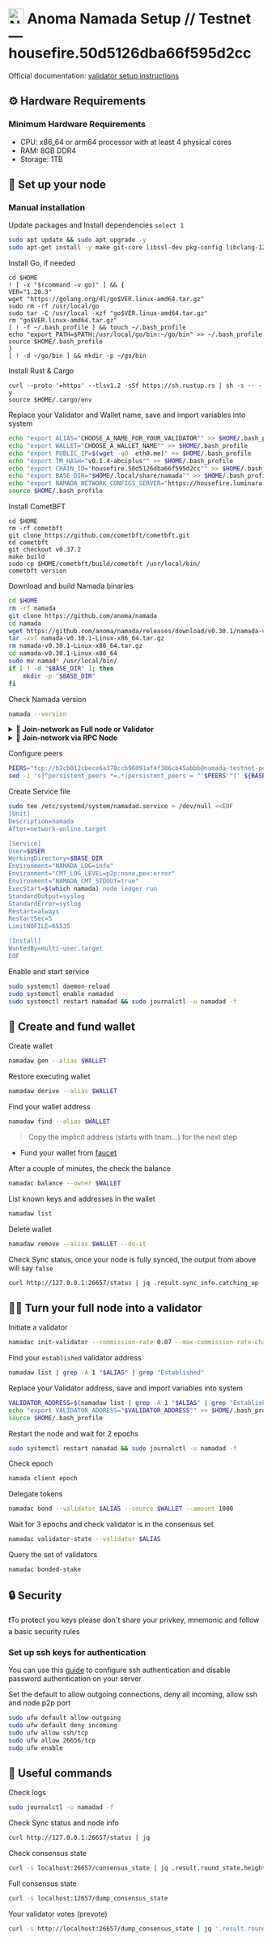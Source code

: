 <h1 align="left"> 
<img src="https://raw.githubusercontent.com/itrocket-team/testnet_guides/main/utils/basket/namada.jpg" alt="Namada" width="30" height="30">
 Anoma Namada Setup // Testnet — housefire.50d5126dba66f595d2cc   
</h1>

Official documentation: [validator setup instructions](https://knowabl.notion.site/Housefire-burner-net-0a0d670d5dad412ea5715fcc97b9433d)

## ⚙️ Hardware Requirements
### Minimum Hardware Requirements 
 - CPU: x86_64 or arm64 processor with at least 4 physical cores
 - RAM: 8GB DDR4
 - Storage: 1TB

## 🔧 Set up your node
### Manual installation

Update packages and Install dependencies `select 1`

~~~bash
sudo apt update && sudo apt upgrade -y
sudo apt-get install -y make git-core libssl-dev pkg-config libclang-12-dev build-essential protobuf-compiler
~~~

Install Go, if needed
~~~
cd $HOME
! [ -x "$(command -v go)" ] && {
VER="1.20.3"
wget "https://golang.org/dl/go$VER.linux-amd64.tar.gz"
sudo rm -rf /usr/local/go
sudo tar -C /usr/local -xzf "go$VER.linux-amd64.tar.gz"
rm "go$VER.linux-amd64.tar.gz"
[ ! -f ~/.bash_profile ] && touch ~/.bash_profile
echo "export PATH=$PATH:/usr/local/go/bin:~/go/bin" >> ~/.bash_profile
source $HOME/.bash_profile
}
[ ! -d ~/go/bin ] && mkdir -p ~/go/bin
~~~

Install Rust & Cargo
~~~
curl --proto '=https' --tlsv1.2 -sSf https://sh.rustup.rs | sh -s -- -y
source $HOME/.cargo/env
~~~

Replace your Validator and Wallet name, save and import variables into system

~~~bash
echo "export ALIAS="CHOOSE_A_NAME_FOR_YOUR_VALIDATOR"" >> $HOME/.bash_profile
echo "export WALLET="CHOOSE_A_WALLET_NAME"" >> $HOME/.bash_profile
echo "export PUBLIC_IP=$(wget -qO- eth0.me)" >> $HOME/.bash_profile
echo "export TM_HASH="v0.1.4-abciplus"" >> $HOME/.bash_profile
echo "export CHAIN_ID="housefire.50d5126dba66f595d2cc"" >> $HOME/.bash_profile
echo "export BASE_DIR="$HOME/.local/share/namada"" >> $HOME/.bash_profile
echo "export NAMADA_NETWORK_CONFIGS_SERVER="https://housefire.luminara.icu/configs"" >> $HOME/.bash_profile
source $HOME/.bash_profile
~~~

Install CometBFT

~~~
cd $HOME
rm -rf cometbft
git clone https://github.com/cometbft/cometbft.git
cd cometbft
git checkout v0.37.2
make build
sudo cp $HOME/cometbft/build/cometbft /usr/local/bin/
cometbft version
~~~

Download and build Namada binaries

~~~bash
cd $HOME
rm -rf namada
git clone https://github.com/anoma/namada
cd namada
wget https://github.com/anoma/namada/releases/download/v0.30.1/namada-v0.30.1-Linux-x86_64.tar.gz
tar -xvf namada-v0.30.1-Linux-x86_64.tar.gz
rm namada-v0.30.1-Linux-x86_64.tar.gz
cd namada-v0.30.1-Linux-x86_64
sudo mv namad* /usr/local/bin/
if [ ! -d "$BASE_DIR" ]; then
    mkdir -p "$BASE_DIR"
fi
~~~

Check Namada version

~~~bash
namada --version
~~~


<details>
  <summary><strong>🔗 Join-network as Full node or Validator</strong></summary>
  <br>

  ~~~bash
cd $HOME
namada client utils join-network --chain-id $CHAIN_ID --dont-prefetch-wasm
wget https://housefire.luminara.icu/wasm.tar.gz
tar -xf wasm.tar.gz
cp wasm/* ${BASE_DIR}/${CHAIN_ID}/wasm/
rm -rf wasm.tar.gz wasm
~~~

</details>

<details>
  <summary><strong>🔗 Join-network via RPC Node</strong></summary>

~~~bash
cd $HOME
namada client utils join-network --chain-id $CHAIN_ID --dont-prefetch-wasm
wget https://housefire.luminara.icu/wasm.tar.gz
tar -xf wasm.tar.gz
cp wasm/* ${BASE_DIR}/${CHAIN_ID}/wasm/
rm -rf wasm.tar.gz wasm
~~~

>You can now execute commands on the chain without syncing a full node, by using the public RPC http://rpc.housefire.luminara.icu. To do so, input the command as normal but include the
--nodeflag to specify that you wish to use an external RPC. For example: `namadac epoch --node tcp://rpc.housefire.luminara.icu:80`

</details>

Configure peers
~~~bash
PEERS="tcp://b2cb012cbece6a378ccb96091af4f386cb45abbb@namada-testnet-peer.itrocket.net:33656,tcp://a3e17c8968bf3dff073d8156187045532a7e144c@142.93.149.122:26656"
sed -i 's|^persistent_peers *=.*|persistent_peers = "'$PEERS'"|' ${BASE_DIR}/${CHAIN_ID}/config.toml
~~~

Create Service file

~~~bash
sudo tee /etc/systemd/system/namadad.service > /dev/null <<EOF
[Unit]
Description=namada
After=network-online.target

[Service]
User=$USER
WorkingDirectory=$BASE_DIR
Environment="NAMADA_LOG=info"
Environment="CMT_LOG_LEVEL=p2p:none,pex:error"
Environment="NAMADA_CMT_STDOUT=true"
ExecStart=$(which namada) node ledger run
StandardOutput=syslog
StandardError=syslog
Restart=always
RestartSec=5
LimitNOFILE=65535

[Install]
WantedBy=multi-user.target
EOF
~~~

Enable and start service

~~~bash
sudo systemctl daemon-reload
sudo systemctl enable namadad
sudo systemctl restart namadad && sudo journalctl -u namadad -f
~~~

## 🔎 Create and fund wallet 
Create wallet

~~~bash
namadaw gen --alias $WALLET
~~~

Restore executing wallet 
~~~bash
namadaw derive --alias $WALLET
~~~

Find your wallet address

~~~bash
namadaw find --alias $WALLET
~~~
>Copy the implicit address (starts with tnam...) for the next step


- Fund your wallet from [faucet](https://faucet.housefire.luminara.icu/)

After a couple of minutes, the check the balance

~~~bash
namadac balance --owner $WALLET
~~~

List known keys and addresses in the wallet

~~~bash
namadaw list
~~~

Delete wallet

~~~bash
namadaw remove --alias $WALLET --do-it
~~~

Check Sync status, once your node is fully synced, the output from above will say `false`

~~~bash
curl http://127.0.0.1:26657/status | jq .result.sync_info.catching_up
~~~

## 🧑‍🎓 Turn your full node into a validator

Initiate a validator 

~~~bash
namadac init-validator --commission-rate 0.07 --max-commission-rate-change 1 --signing-keys $WALLET --alias $ALIAS --email <EMAIL_ADDRESS> --account-keys $WALLET
~~~

Find your `established` validator address
~~~bash
namadaw list | grep -A 1 "$ALIAS" | grep "Established"
~~~

Replace your Validator address, save and import variables into system
~~~bash
VALIDATOR_ADDRESS=$(namadaw list | grep -A 1 "$ALIAS" | grep "Established" | awk '{print $3}')
echo "export VALIDATOR_ADDRESS="$VALIDATOR_ADDRESS"" >> $HOME/.bash_profile
source $HOME/.bash_profile
~~~

Restart the node and wait for 2 epochs
~~~bash
sudo systemctl restart namadad && sudo journalctl -u namadad -f
~~~

Check epoch
~~~bash
namada client epoch
~~~

Delegate tokens
~~~bash
namadac bond --validator $ALIAS --source $WALLET --amount 1000
~~~

Wait for 3 epochs and check validator is in the consensus set 
~~~bash
namadac validator-state --validator $ALIAS
~~~

Query the set of validators 
~~~bash
namadac bonded-stake
~~~

## 🔒 Security

❗To protect you keys please don`t share your privkey, mnemonic and follow a basic security rules


### Set up ssh keys for authentication
You can use this [guide](https://www.digitalocean.com/community/tutorials/how-to-set-up-ssh-keys-on-ubuntu-20-04) to configure ssh authentication and disable password authentication on your server

Set the default to allow outgoing connections, deny all incoming, allow ssh and node p2p port

~~~bash
sudo ufw default allow outgoing 
sudo ufw default deny incoming 
sudo ufw allow ssh/tcp 
sudo ufw allow 26656/tcp
sudo ufw enable
~~~

## 📝 Useful commands

Check logs

~~~bash
sudo journalctl -u namadad -f
~~~

Check Sync status and node info

~~~bash
curl http://127.0.0.1:26657/status | jq
~~~

Check consensus state

~~~bash
curl -s localhost:26657/consensus_state | jq .result.round_state.height_vote_set[0].prevotes_bit_array
~~~

Full consensus state

~~~bash
curl -s localhost:12657/dump_consensus_state
~~~

Your validator votes (prevote)

~~~bash
curl -s http://localhost:26657/dump_consensus_state | jq '.result.round_state.votes[0].prevotes' | grep $(curl -s http://localhost:26657/status | jq -r '.result.validator_info.address[:12]')
~~~


